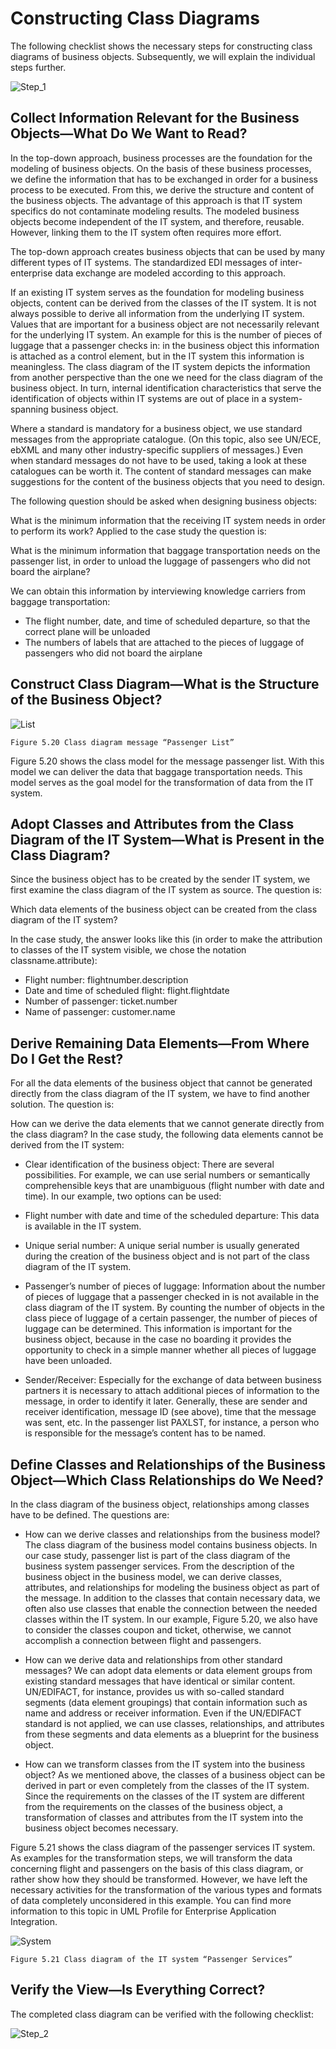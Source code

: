 # Constructing Class Diagrams

The following checklist shows the necessary steps for constructing class diagrams of business objects. Subsequently, we will explain the individual steps further.

![Step_1](images/Step_1.png)

## Collect Information Relevant for the Business Objects—What Do We Want to Read?

In the top-down approach, business processes are the foundation for the modeling of business objects. On the basis of these business processes, we define the information that has to be exchanged in order for a business process to be executed. From this, we derive the structure and content of the business objects. The advantage of this approach is that IT system specifics do not contaminate modeling results. The modeled business objects become independent of the IT system, and therefore, reusable. However, linking them to the IT system often requires more effort.

The top-down approach creates business objects that can be used by many different types of IT systems. The standardized EDI messages of inter-enterprise data exchange are modeled according to this approach.

If an existing IT system serves as the foundation for modeling business objects, content can be derived from the classes of the IT system. It is not always possible to derive all information from the underlying IT system. Values that are important for a business object are not necessarily relevant for the underlying IT system. An example for this is the number of pieces of luggage that a passenger checks in: in the business object this information is attached as a control element, but in the IT system this information is meaningless. The class diagram of the IT system depicts the information from another perspective than the one we need for the class diagram of the business object. In turn, internal identification characteristics that serve the identification of objects within IT systems are out of place in a system-spanning business object.

Where a standard is mandatory for a business object, we use standard messages from the appropriate catalogue. (On this topic, also see UN/ECE, ebXML and many other industry-specific suppliers of messages.) Even when standard messages do not have to be used, taking a look at these catalogues can be worth it. The content of standard messages can make suggestions for the content of the business objects that you need to design.

The following question should be asked when designing business objects:

What is the minimum information that the receiving IT system needs in order to perform its work?
Applied to the case study the question is:

What is the minimum information that baggage transportation needs on the passenger list, in order to unload the luggage of passengers who did not board the airplane?

We can obtain this information by interviewing knowledge carriers from baggage transportation:

 * The flight number, date, and time of scheduled departure, so that the correct plane will be unloaded
 * The numbers of labels that are attached to the pieces of luggage of passengers who did not board the airplane
 
## Construct Class Diagram—What is the Structure of the Business Object?

![List](images/List.jpg)

	Figure 5.20 Class diagram message “Passenger List”

Figure 5.20 shows the class model for the message passenger list. With this model we can deliver the data that baggage transportation needs. This model serves as the goal model for the transformation of data from the IT system.

## Adopt Classes and Attributes from the Class Diagram of the IT System—What is Present in the Class Diagram?

Since the business object has to be created by the sender IT system, we first examine the class diagram of the IT system as source. The question is:

Which data elements of the business object can be created from the class diagram of the IT system?

In the case study, the answer looks like this (in order to make the attribution to classes of the IT system visible, we chose the notation classname.attribute):

 * Flight number: flightnumber.description
 * Date and time of scheduled flight: flight.flightdate
 * Number of passenger: ticket.number
 * Name of passenger: customer.name
 
## Derive Remaining Data Elements—From Where Do I Get the Rest?

For all the data elements of the business object that cannot be generated directly from the class diagram of the IT system, we have to find another solution. The question is:

How can we derive the data elements that we cannot generate directly from the class diagram?
In the case study, the following data elements cannot be derived from the IT system:

 * Clear identification of the business object: There are several possibilities. For example, we can use serial numbers or semantically comprehensible keys that are unambiguous (flight number with date and time). In our example, two options can be used:

 * Flight number with date and time of the scheduled departure: This data is available in the IT system.

 * Unique serial number: A unique serial number is usually generated during the creation of the business object and is not part of the class diagram of the IT system.

 * Passenger’s number of pieces of luggage: Information about the number of pieces of luggage that a passenger checked in is not available in the class diagram of the IT system. By counting the number of objects in the class piece of luggage of a certain passenger, the number of pieces of luggage can be determined. This information is important for the business object, because in the case no boarding it provides the opportunity to check in a simple manner whether all pieces of luggage have been unloaded.

 * Sender/Receiver: Especially for the exchange of data between business partners it is necessary to attach additional pieces of information to the message, in order to identify it later. Generally, these are sender and receiver identification, message ID (see above), time that the message was sent, etc. In the passenger list PAXLST, for instance, a person who is responsible for the message’s content has to be named.
 
## Define Classes and Relationships of the Business Object—Which Class Relationships do We Need?

In the class diagram of the business object, relationships among classes have to be defined. The questions are:

 * How can we derive classes and relationships from the business model? The class diagram of the business model contains business objects. In our case study, passenger list is part of the class diagram of the business system passenger services. From the description of the business object in the business model, we can derive classes, attributes, and relationships for modeling the business object as part of the message. In addition to the classes that contain necessary data, we often also use classes that enable the connection between the needed classes within the IT system. In our example, Figure 5.20, we also have to consider the classes coupon and ticket, otherwise, we cannot accomplish a connection between flight and passengers.

 * How can we derive data and relationships from other standard messages? We can adopt data elements or data element groups from existing standard messages that have identical or similar content. UN/EDIFACT, for instance, provides us with so-called standard segments (data element groupings) that contain information such as name and address or receiver information. Even if the UN/EDIFACT standard is not applied, we can use classes, relationships, and attributes from these segments and data elements as a blueprint for the business object.

 * How can we transform classes from the IT system into the business object? As we mentioned above, the classes of a business object can be derived in part or even completely from the classes of the IT system. Since the requirements on the classes of the IT system are different from the requirements on the classes of the business object, a transformation of classes and attributes from the IT system into the business object becomes necessary.
 
Figure 5.21 shows the class diagram of the passenger services IT system. As examples for the transformation steps, we will transform the data concerning flight and passengers on the basis of this class diagram, or rather show how they should be transformed. However, we have left the necessary activities for the transformation of the various types and formats of data completely unconsidered in this example. You can find more information to this topic in UML Profile for Enterprise Application Integration.

![System](images/System.jpg)

	Figure 5.21 Class diagram of the IT system “Passenger Services”
	
## Verify the View—Is Everything Correct?

The completed class diagram can be verified with the following checklist:

![Step_2](images/Step_2.png)




